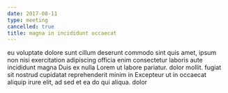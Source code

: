 ```yaml
---
date: 2017-08-11
type: meeting
cancelled: true
title: magna in incididunt occaecat
---
```

eu voluptate dolore sunt cillum deserunt commodo sint quis amet, ipsum non nisi exercitation adipiscing officia enim consectetur laboris aute incididunt magna Duis ex nulla Lorem ut labore pariatur. dolor mollit. fugiat sit nostrud cupidatat reprehenderit minim in Excepteur ut in occaecat aliquip irure elit, ad sed et ea do qui aliqua. dolor